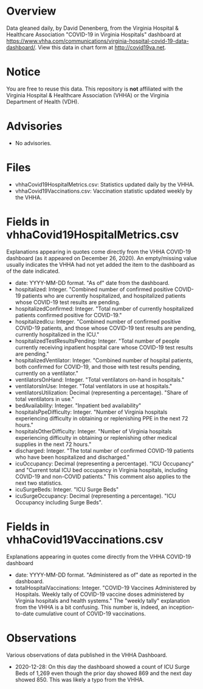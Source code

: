 # Overview

Data gleaned daily, by David Denenberg, from the Virginia Hospital & Healthcare Association "COVID-19 in Virginia Hospitals" dashboard at https://www.vhha.com/communications/virginia-hospital-covid-19-data-dashboard/. View this data in chart form at http://covid19va.net.

# Notice

You are free to reuse this data.  This repository is **not** affiliated with the Virginia Hospital & Healthcare Association (VHHA) or the Virginia Department of Health (VDH).

# Advisories

- No advisories.

# Files

- vhhaCovid19HospitalMetrics.csv: Statistics updated daily by the VHHA.
- vhhaCovid19Vaccinations.csv: Vaccination statistic updated weekly by the VHHA. 

# Fields in vhhaCovid19HospitalMetrics.csv
Explanations appearing in quotes come directly from the VHHA COVID-19 dashboard (as it appeared on December 26, 2020).  An empty/missing value usually indicates the VHHA had not yet added the item to the dashboard as of the date indicated. 

- date: YYYY-MM-DD format.  "As of" date from the dashboard.
- hospitalized: Integer. "Combined number of confirmed positive COVID-19 patients who are currently hospitalized, and hospitalized patients whose COVID-19 test results are pending.
- hospitalizedConfirmed: Integer. "Total number of currently hospitalized patients confirmed positive for COVID-19."
- hospitalizedIcu: Integer. "Combined number of confirmed positive COVID-19 patients, and those whose COVID-19 test results are pending, currently hospitalized in the ICU."
- hospitalizedTestResultsPending: Integer. "Total number of people currently receiving inpatient hospital care whose COVID-19 test results are pending."
- hospitalizedVentilator: Integer. "Combined number of hospital patients, both confirmed for COVID-19, and those with test results pending, currently on a ventilator."
- ventilatorsOnHand: Integer. "Total ventilators on-hand in hospitals."
- ventilatorsInUse: Integer. "Total ventilators in use at hospitals."
- ventilatorsUtilization: Decimal (representing a percentage).  "Share of total ventilators in use."
- bedAvailability: Integer. "Inpatient bed availability"
- hospitalsPpeDifficulty: Integer. "Number of Virginia hospitals experiencing difficulty in obtaining or replenishing PPE in the next 72 hours."
- hospitalsOtherDifficulty: Integer. "Number of Virginia hospitals experiencing difficulty in obtaining or replenishing other medical supplies in the next 72 hours."
- discharged: Integer. "The total number of confirmed COVID-19 patients who have been hospitalized and discharged."
- icuOccupancy: Decimal (representing a percentage). "ICU Occupancy" and "Current total ICU bed occupancy in Virginia hospitals, including COVID-19 and non-COVID patients."  This comment also applies to the next two statistics.
- icuSurgeBeds: Integer. "ICU Surge Beds"
- icuSurgeOccupancy: Decimal (representing a percentage). "ICU Occupancy including Surge Beds". 

# Fields in vhhaCovid19Vaccinations.csv
Explanations appearing in quotes come directly from the VHHA COVID-19 dashboard

- date: YYYY-MM-DD format.  "Administered as of" date as reported in the dashboard.
- totalHospitalVaccinations: Integer. "COVID-19 Vaccines Administered by Hospitals. Weekly tally of COVID-19 vaccine doses administered by Virginia hospitals and health systems."  The "weekly tally" explanation from the VHHA is a bit confusing.  This number is, indeed, an inception-to-date cumulative count of COVID-19 vaccinations.

# Observations
Various observations of data published in the VHHA Dashboard.

- 2020-12-28: On this day the dashboard showed a count of ICU Surge Beds of 1,269 even though the prior day showed 869 and the next day showed 850.  This was likely a typo from the VHHA.